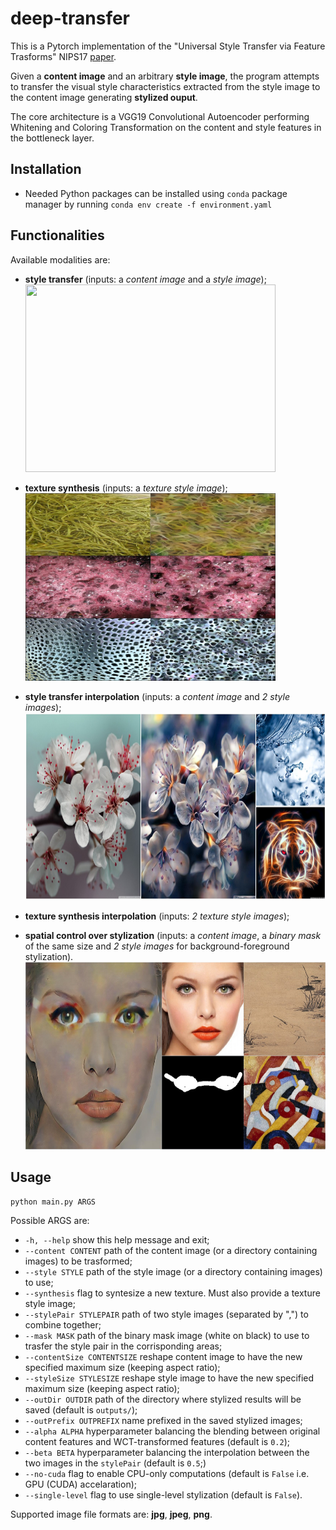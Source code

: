 # deep-transfer

This is a Pytorch implementation of the "Universal Style Transfer via Feature Trasforms" NIPS17 [paper](https://arxiv.org/abs/1705.08086).

Given a __content image__ and an arbitrary __style image__,
the program attempts to transfer the visual style characteristics extracted from the style image to the content image generating __stylized ouput__.  

The core architecture is a VGG19 Convolutional Autoencoder performing 
Whitening and Coloring Transformation on the content and style features
in the bottleneck layer.   

## Installation
+ Needed Python packages can be installed using `conda` package manager by running `conda env create -f environment.yaml`

## Functionalities
Available modalities are:
+ __style transfer__ (inputs: a _content image_ and a _style image_);
  <br><img src="outputs/pair-grid/grid-transfer.jpg" width="400" height="300" />
  
+ __texture synthesis__ (inputs: a _texture style image_);
  <br><img src="outputs/pairtex-grid/grid-synthesis.jpg" width="400" height="300" />

+ __style transfer interpolation__ (inputs: a _content image_ and _2 style images_);
  <br><img src="outputs/triplet-grid/grid-twostyles.jpg" width="600" height="300" />

+ __texture synthesis interpolation__ (inputs: _2 texture style images_);
  <br>

+ __spatial control over stylization__ (inputs: a _content image_, a _binary mask_ of the same size and _2 style images_ for background-foreground stylization).
  <br><img src="outputs/spatial-grid/grid-face_cubism-spatial.jpg" width="600" height="300" />

## Usage
`python main.py ARGS`

Possible ARGS are:
+  `-h, --help` show this help message and exit;
+  `--content CONTENT` path of the content image (or a directory containing images) to be trasformed;
+  `--style STYLE` path of the style image (or a directory containing images) to use;
+  `--synthesis` flag to syntesize a new texture. Must also provide a texture style image;
+  `--stylePair STYLEPAIR` path of two style images (separated by ",") to combine together;
+  `--mask MASK` path of the binary mask image (white on black) to use to trasfer the style pair in the corrisponding areas;
+  `--contentSize CONTENTSIZE` reshape content image to have the new specified maximum size (keeping aspect ratio);
+  `--styleSize STYLESIZE` reshape style image to have the new specified maximum size (keeping aspect ratio);
+  `--outDir OUTDIR` path of the directory where stylized results will be saved (default is `outputs/`);
+  `--outPrefix OUTPREFIX` name prefixed in the saved stylized images;
+  `--alpha ALPHA` hyperparameter balancing the blending between original content features and WCT-transformed features (default is `0.2`);
+  `--beta BETA` hyperparameter balancing the interpolation between the two images in the `stylePair` (default is `0.5`;)
+  `--no-cuda` flag to enable CPU-only computations (default is `False` i.e. GPU (CUDA) accelaration);
+  `--single-level` flag to use single-level stylization (default is `False`).

Supported image file formats are: __jpg__, __jpeg__, __png__.

